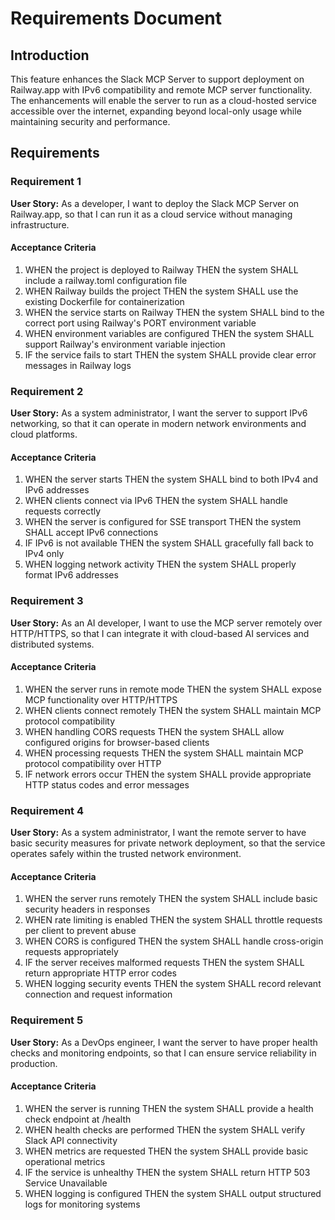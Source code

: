 # Requirements Document

## Introduction

This feature enhances the Slack MCP Server to support deployment on Railway.app with IPv6 compatibility and remote MCP server functionality. The enhancements will enable the server to run as a cloud-hosted service accessible over the internet, expanding beyond local-only usage while maintaining security and performance.

## Requirements

### Requirement 1

**User Story:** As a developer, I want to deploy the Slack MCP Server on Railway.app, so that I can run it as a cloud service without managing infrastructure.

#### Acceptance Criteria

1. WHEN the project is deployed to Railway THEN the system SHALL include a railway.toml configuration file
2. WHEN Railway builds the project THEN the system SHALL use the existing Dockerfile for containerization
3. WHEN the service starts on Railway THEN the system SHALL bind to the correct port using Railway's PORT environment variable
4. WHEN environment variables are configured THEN the system SHALL support Railway's environment variable injection
5. IF the service fails to start THEN the system SHALL provide clear error messages in Railway logs

### Requirement 2

**User Story:** As a system administrator, I want the server to support IPv6 networking, so that it can operate in modern network environments and cloud platforms.

#### Acceptance Criteria

1. WHEN the server starts THEN the system SHALL bind to both IPv4 and IPv6 addresses
2. WHEN clients connect via IPv6 THEN the system SHALL handle requests correctly
3. WHEN the server is configured for SSE transport THEN the system SHALL accept IPv6 connections
4. IF IPv6 is not available THEN the system SHALL gracefully fall back to IPv4 only
5. WHEN logging network activity THEN the system SHALL properly format IPv6 addresses

### Requirement 3

**User Story:** As an AI developer, I want to use the MCP server remotely over HTTP/HTTPS, so that I can integrate it with cloud-based AI services and distributed systems.

#### Acceptance Criteria

1. WHEN the server runs in remote mode THEN the system SHALL expose MCP functionality over HTTP/HTTPS
2. WHEN clients connect remotely THEN the system SHALL maintain MCP protocol compatibility
3. WHEN handling CORS requests THEN the system SHALL allow configured origins for browser-based clients
4. WHEN processing requests THEN the system SHALL maintain MCP protocol compatibility over HTTP
5. IF network errors occur THEN the system SHALL provide appropriate HTTP status codes and error messages

### Requirement 4

**User Story:** As a system administrator, I want the remote server to have basic security measures for private network deployment, so that the service operates safely within the trusted network environment.

#### Acceptance Criteria

1. WHEN the server runs remotely THEN the system SHALL include basic security headers in responses
2. WHEN rate limiting is enabled THEN the system SHALL throttle requests per client to prevent abuse
3. WHEN CORS is configured THEN the system SHALL handle cross-origin requests appropriately
4. IF the server receives malformed requests THEN the system SHALL return appropriate HTTP error codes
5. WHEN logging security events THEN the system SHALL record relevant connection and request information

### Requirement 5

**User Story:** As a DevOps engineer, I want the server to have proper health checks and monitoring endpoints, so that I can ensure service reliability in production.

#### Acceptance Criteria

1. WHEN the server is running THEN the system SHALL provide a health check endpoint at /health
2. WHEN health checks are performed THEN the system SHALL verify Slack API connectivity
3. WHEN metrics are requested THEN the system SHALL provide basic operational metrics
4. IF the service is unhealthy THEN the system SHALL return HTTP 503 Service Unavailable
5. WHEN logging is configured THEN the system SHALL output structured logs for monitoring systems